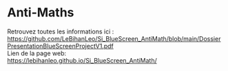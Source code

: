 # Anti-Maths

Retrouvez toutes les informations ici :<br>
https://github.com/LeBihanLeo/Si_BlueScreen_AntiMath/blob/main/DossierPresentationBlueScreenProjectV1.pdf <br>
Lien de la page web:<br>
https://lebihanleo.github.io/Si_BlueScreen_AntiMath/
